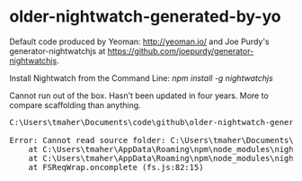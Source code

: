 # older-nightwatch-generated-by-yo

Default code produced by Yeoman: http://yeoman.io/ and Joe Purdy's generator-nightwatchjs at https://github.com/joepurdy/generator-nightwatchjs.

Install Nightwatch from the Command Line: <i>npm install -g nightwatchjs</i>

Cannot run out of the box. Hasn't been updated in four years. More to compare scaffolding than anything. 

<pre>
C:\Users\tmaher\Documents\code\github\older-nightwatch-generated-by-yo>nightwatch -tests

Error: Cannot read source folder: C:\Users\tmaher\Documents\code\github\older-nightwatch-generated-by-yo\examples\tests
    at C:\Users\tmaher\AppData\Roaming\npm\node_modules\nightwatch\lib\runner\run.js:200:21
    at C:\Users\tmaher\AppData\Roaming\npm\node_modules\nightwatch\lib\runner\walk.js:97:18
    at FSReqWrap.oncomplete (fs.js:82:15)
</pre>

